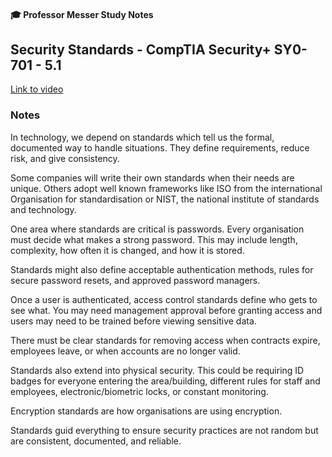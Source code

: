 #### 🎓 Professor Messer Study Notes

##  Security Standards - CompTIA Security+ SY0-701 - 5.1

[Link to video](https://youtu.be/jBvdRpXaomk?si=Tk9be89MO6yfyo-p)

### Notes

In technology, we depend on standards which tell us the formal, documented way to handle situations. They define requirements, reduce risk, and give consistency.

Some companies will write their own standards when their needs are unique. Others adopt well known frameworks like ISO from the international Organisation for standardisation or NIST, the national institute of standards and technology.

One area where standards are critical is passwords. Every organisation must decide what makes a strong password. This may include length, complexity, how often it is changed, and how it is stored.

Standards might also define acceptable authentication methods, rules for secure password resets, and approved password managers. 

Once a user is authenticated, access control standards define who gets to see what. You may need management approval before granting access and users may need to be trained before viewing sensitive data. 

There must be clear standards for removing access when contracts expire, employees leave, or when accounts are no longer valid.

Standards also extend into physical security. This could be requiring ID badges for everyone entering the area/building, different rules for staff and employees, electronic/biometric locks, or constant monitoring.

Encryption standards are how organisations are using encryption.

Standards guid everything to ensure security practices are not random but are consistent, documented, and reliable.
